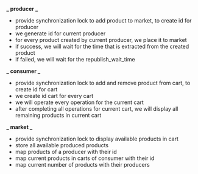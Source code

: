 **_ producer _**

- provide synchronization lock to add product to market, to create id for producer
- we generate id for current producer
- for every product created by current producer, we place it to market
- if success, we will wait for the time that is extracted from the created product
- if failed, we will wait for the republish_wait_time

**_ consumer _**

- provide synchronization lock to add and remove product from cart, to create id for cart
- we create id cart for every cart
- we will operate every operation for the current cart
- after completing all operations for current cart, we will display all remaining products in current cart

**_ market _**

- provide synchronization lock to display available products in cart
- store all available produced products
- map products of a producer with their id
- map current products in carts of consumer with their id
- map current number of products with their producers
